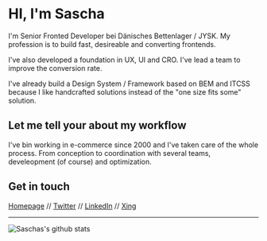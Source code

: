 # HI, I'm Sascha
  I'm Senior Fronted Developer bei Dänisches Bettenlager / JYSK.
  My profession is to build fast, desireable and converting frontends.

  I've also developed a foundation in UX, UI and CRO. I've lead a team to improve the conversion rate.

  I've already build a Design System / Framework based on BEM and ITCSS because I like handcrafted solutions instead of the "one size fits some" solution.

  ## Let me tell your about my workflow

  I've bin working in e-commerce since 2000 and I've taken care of the whole process.
  From conception to coordination with several teams, develeopment (of course) and optimization.

  ## Get in touch
  [Homepage](https://www.saschadiercks.dev)
   // [Twitter](https://twitter.com/saschadiercks)
   // [LinkedIn](https://www.linkedin.com/in/saschadiercks)
   // [Xing](https://www.xing.com/profile/Sascha_Diercks)

----

  ![Saschas's github stats](https://github-readme-stats.vercel.app/api?username=saschadiercks&show_icons=true)
